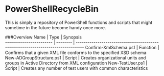 PowerShellRecycleBin
====================

This is simply a repository of PowerShell functions and scripts that might sometime
in the future become handy once more.

###Overview
Name                     | Type     | Synopsis                                                                          
------------------------ | -------- | ----------------------------------------------------------------------------------
Confirm-XmlSchema.ps1    | Function | Confirms that a given XML file conforms to the specified XSD schema               
New-ADGroupStructure.ps1 | Script   | Creates organizational units and groups in Active Directory from XML configuration
New-TestUser.ps1         | Script   | Creates any number of test users with common characteristics                      

